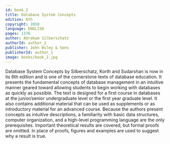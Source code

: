 ```yaml
---
id: book_2
title: Database System Concepts
edition: 6th
copyright: 2010
language: ENGLISH
pages: 1376
author: Abraham Silberschatz
authorId: author_1
publisher: John Wiley & Sons
publisherId: author_1
image: books/book_2.jpg
---
```


Database System Concepts by Silberschatz, Korth and Sudarshan is now in its 6th edition and is one of the cornerstone texts of database education. It presents the fundamental concepts of database management in an intuitive manner geared toward allowing students to begin working with databases as quickly as possible.
The text is designed for a first course in databases at the junior/senior undergraduate level or the first year graduate level. It also contains additional material that can be used as supplements or as introductory material for an advanced course. Because the authors present concepts as intuitive descriptions, a familiarity with basic data structures, computer organization, and a high-level programming language are the only prerequisites. Important theoretical results are covered, but formal proofs are omitted. In place of proofs, figures and examples are used to suggest why a result is true.